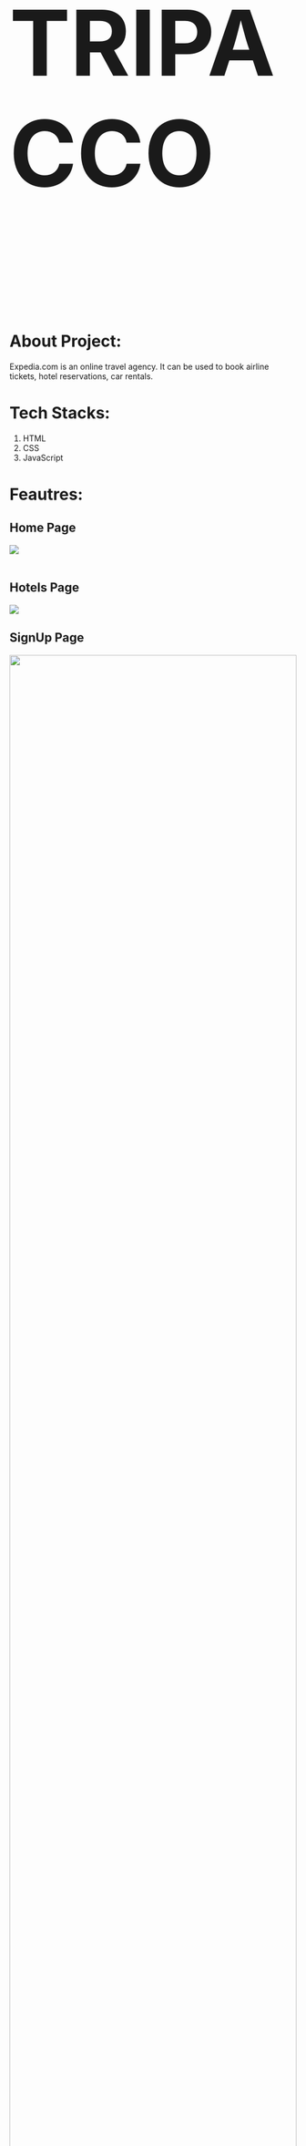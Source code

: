 # <p style="font-size:160px">TRIPACCO</p>
<br/>

# About Project: <br/>
Expedia.com is an online travel agency. It can be used to book airline tickets, hotel reservations, car rentals.
<br/>

# Tech Stacks:<br/>
1. HTML<br/>
2. CSS<br/>
3. JavaScript<br/>

# Feautres: <br/>

## Home Page <br/>
<img src="https://i.ibb.co/sP4m3br/Whats-App-Image-2023-04-03-at-11-27-49-AM.jpg"/><br/>
<br/>

## Hotels Page <br/>
<img src="https://i.ibb.co/FnT7rSR/Whats-App-Image-2023-04-03-at-11-27-48-AM.jpg"/>
<br/>

## SignUp Page <br/>
<img width=100% src="https://i.ibb.co/7Yt2zZj/Whats-App-Image-2023-04-03-at-11-27-54-AM.jpg"/>
<br/>

## Login Page <br/>
<img src="https://i.ibb.co/B6z0zMs/Whats-App-Image-2023-04-03-at-11-27-55-AM.jpg"/>
<br/>



